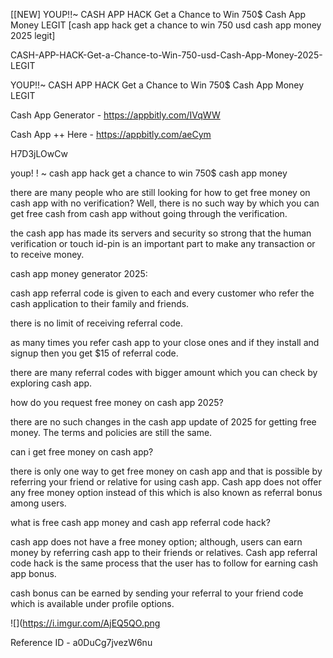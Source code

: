 [[NEW] YOUP!!~ CASH APP HACK Get a Chance to Win 750$ Cash App Money LEGIT [cash app hack get a chance to win 750 usd cash app money 2025 legit]

CASH-APP-HACK-Get-a-Chance-to-Win-750-usd-Cash-App-Money-2025-LEGIT

YOUP!!~ CASH APP HACK Get a Chance to Win 750$ Cash App Money LEGIT

Cash App Generator -  https://appbitly.com/IVqWW


Cash App ++ Here - https://appbitly.com/aeCym


H7D3jLOwCw

youp! ! ~ cash app hack get a chance to win 750$ cash app money

there are many people who are still looking for how to get free money on cash app with no verification? Well, there is no such way by which you can get free cash from cash app without going through the verification.

the cash app has made its servers and security so strong that the human verification or touch id-pin is an important part to make any transaction or to receive money.

cash app money generator 2025:

cash app referral code is given to each and every customer who refer the cash application to their family and friends.

there is no limit of receiving referral code.

as many times you refer cash app to your close ones and if they install and signup then you get $15 of referral code.

there are many referral codes with bigger amount which you can check by exploring cash app.

how do you request free money on cash app 2025?

there are no such changes in the cash app update of 2025 for getting free money. The terms and policies are still the same.

can i get free money on cash app?

there is only one way to get free money on cash app and that is possible by referring your friend or relative for using cash app. Cash app does not offer any free money option instead of this which is also known as referral bonus among users.

what is free cash app money and cash app referral code hack?

cash app does not have a free money option; although, users can earn money by referring cash app to their friends or relatives. Cash app referral code hack is the same process that the user has to follow for earning cash app bonus.

cash bonus can be earned by sending your referral to your friend code which is available under profile options.

![](https://i.imgur.com/AjEQ5QO.png

Reference ID - a0DuCg7jvezW6nu